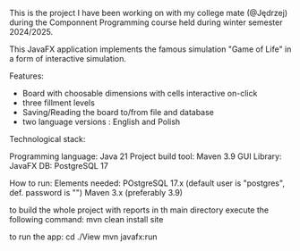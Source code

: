 This is the project I have been working on  with my college mate (@Jędrzej) during the Componnent Programming course held during winter semester 2024/2025.

This JavaFX application implements the famous simulation "Game of Life" in a form of interactive simulation.

Features:
- Board with choosable dimensions with cells interactive on-click
- three fillment levels
- Saving/Reading the board to/from file and database
- two language versions : English and Polish

Technological stack:

Programming language: Java 21
Project build tool: Maven 3.9
GUI Library: JavaFX
DB: PostgreSQL 17

How to run:
Elements needed:
POstgreSQL 17.x (default user is "postgres", def. password is "")
Maven 3.x (preferably 3.9)

to build the whole project with reports in th main directory execute the following command:
mvn clean install site

to run the app:
cd ./View
mvn javafx:run




